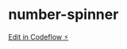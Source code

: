 # number-spinner

[Edit in Codeflow ⚡️](https://stackblitz.com/~/github.com/gonzalote99/number-spinner)